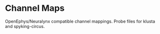 # Channel Maps
OpenEphys/Neuralynx compatible channel mappings.
Probe files for klusta and spyking-circus.
